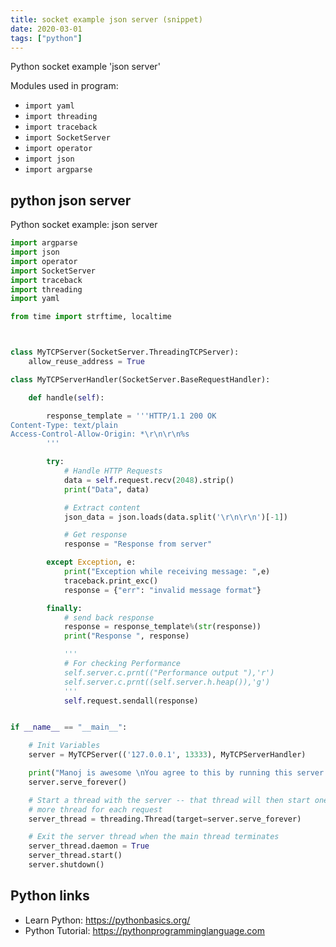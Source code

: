 ```yaml
---
title: socket example json server (snippet)
date: 2020-03-01
tags: ["python"]
---
```

Python socket example 'json server'


Modules used in program: 
* `import yaml`
* `import threading`
* `import traceback`
* `import SocketServer`
* `import operator`
* `import json`
* `import argparse`

## python json server

Python socket example: json server

```python
import argparse
import json
import operator
import SocketServer
import traceback
import threading
import yaml

from time import strftime, localtime



class MyTCPServer(SocketServer.ThreadingTCPServer):
    allow_reuse_address = True

class MyTCPServerHandler(SocketServer.BaseRequestHandler):

    def handle(self):

        response_template = '''HTTP/1.1 200 OK
Content-Type: text/plain
Access-Control-Allow-Origin: *\r\n\r\n%s
        '''

        try:
            # Handle HTTP Requests
            data = self.request.recv(2048).strip()
            print("Data", data)

            # Extract content
            json_data = json.loads(data.split('\r\n\r\n')[-1])

            # Get response
            response = "Response from server"

        except Exception, e:
            print("Exception while receiving message: ",e)
            traceback.print_exc()
            response = {"err": "invalid message format"}

        finally:
            # send back response
            response = response_template%(str(response))
            print("Response ", response)

            '''
            # For checking Performance
            self.server.c.prnt(("Performance output "),'r')
            self.server.c.prnt((self.server.h.heap()),'g')
            '''
            self.request.sendall(response)


if __name__ == "__main__":

    # Init Variables
    server = MyTCPServer(('127.0.0.1', 13333), MyTCPServerHandler)

    print("Manoj is awesome \nYou agree to this by running this server..")
    server.serve_forever()

    # Start a thread with the server -- that thread will then start one
    # more thread for each request
    server_thread = threading.Thread(target=server.serve_forever)

    # Exit the server thread when the main thread terminates
    server_thread.daemon = True
    server_thread.start()
    server.shutdown()

```

## Python links

- Learn Python: https://pythonbasics.org/
- Python Tutorial: https://pythonprogramminglanguage.com
